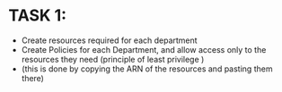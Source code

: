 # TASK 1:
  - Create resources required for each department
  - Create Policies for each Department, and allow access only to the resources they need (principle of least privilege )
  - (this is done by copying the ARN of the resources and pasting them there)
